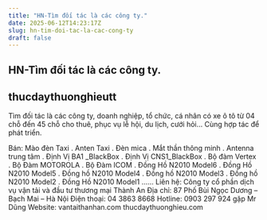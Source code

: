 ```yaml
---
title: "HN-Tìm đối tác là các công ty."
date: 2025-06-12T14:23:17Z
slug: hn-tim-doi-tac-la-cac-cong-ty
draft: false
---
```


## HN-Tìm đối tác là các công ty.

## thucdaythuonghieutt

Tìm đối tác là các công ty, doanh nghiệp, tổ chức, cá nhân có xe ô tô từ 04 chỗ đến 45 chỗ cho thuê, phục vụ lễ hội, du lịch, cưới hỏi… Cùng hợp tác để phát triển. 
 
Bán: Mào đèn Taxi . Anten Taxi . Đèn mica . Mắt thần thông minh . Antenna trung tâm . Định Vị BA1 _BlackBox . Định Vị CNS1_BlackBox . Bộ đàm Vertex . Bộ Đàm MOTOROLA . Bộ Đàm ICOM . Đồng Hồ N2010 Model6 . Đồng Hồ N2010 Model5 . Đồng hồ N2010 Model4 . Đồng hồ N2010 Model3 . Đồng hồ N2010 Model2 . Đồng Hồ N2010 Model1  ......
Liên hệ: Công ty cổ phần dịch vụ vận tải và đầu tư thương mại Thành An
Địa chỉ: 87 Phố Bùi Ngọc Dương – Bạch Mai – Hà Nội
Điện thoại: 04 3863 8668
Hotline: 0903 297 924 gặp Mr Dũng
 Website: vantaithanhan.com thucdaythuonghieu.com